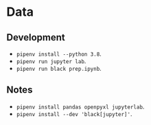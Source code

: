 # Data

## Development

- `pipenv install --python 3.8`.
- `pipenv run jupyter lab`.
- `pipenv run black prep.ipynb`.

## Notes

- `pipenv install pandas openpyxl jupyterlab`.
- `pipenv install --dev 'black[jupyter]'`.

